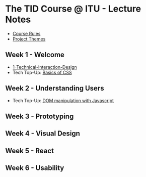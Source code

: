 # The TID Course @ ITU - Lecture Notes

- [Course Rules](Course%20Rules.md)
- [Project Themes](Project-Themes.md)
## Week 1 - Welcome
- [1-Technical-Interaction-Design](../Lectures/1-Technical-Interaction-Design.md)
- Tech Top-Up: [Basics of CSS](../Tech-TopUps/1-Basics-of-CSS.md)

## Week 2 - Understanding Users
- Tech Top-Up: [DOM manipulation with Javascript](../Tech-TopUps/2-DOM-Manipulation-with-Javascript.md)

## Week 3 - Prototyping

## Week 4 - Visual Design

## Week 5 - React 

## Week 6 - Usability 



